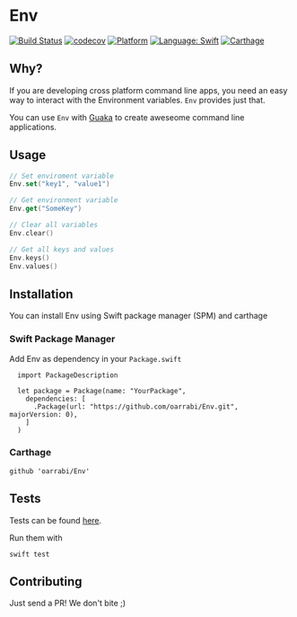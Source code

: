 # Env

[![Build Status](https://travis-ci.org/oarrabi/Env.svg?branch=master)](https://travis-ci.org/oarrabi/Env)
[![codecov](https://codecov.io/gh/oarrabi/Env/branch/master/graph/badge.svg)](https://codecov.io/gh/oarrabi/Env)
[![Platform](https://img.shields.io/badge/platform-osx-lightgrey.svg)](https://travis-ci.org/oarrabi/Env)
[![Language: Swift](https://img.shields.io/badge/language-swift-orange.svg)](https://travis-ci.org/oarrabi/Env)
[![Carthage](https://img.shields.io/badge/Carthage-compatible-4BC51D.svg?style=flat)](https://github.com/Carthage/Carthage)


## Why?

If you are developing cross platform command line apps, you need an easy way to interact with the Environment variables. `Env` provides just that.

You can use `Env` with [Guaka](https://github.com/oarrabi/Env) to create aweseome command line applications.

## Usage

```swift
// Set enviroment variable
Env.set("key1", "value1")

// Get environment variable
Env.get("SomeKey")

// Clear all variables
Env.clear()

// Get all keys and values
Env.keys()
Env.values()
```

## Installation
You can install Env using Swift package manager (SPM) and carthage

### Swift Package Manager
Add Env as dependency in your `Package.swift`

```
  import PackageDescription

  let package = Package(name: "YourPackage",
    dependencies: [
      .Package(url: "https://github.com/oarrabi/Env.git", majorVersion: 0),
    ]
  )
```

### Carthage
    github 'oarrabi/Env'

## Tests
Tests can be found [here](https://github.com/oarrabi/Env/tree/master/Tests).

Run them with
```
swift test
```

## Contributing

Just send a PR! We don't bite ;)
